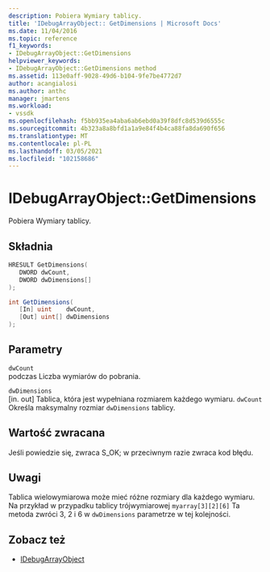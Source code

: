 ```yaml
---
description: Pobiera Wymiary tablicy.
title: 'IDebugArrayObject:: GetDimensions | Microsoft Docs'
ms.date: 11/04/2016
ms.topic: reference
f1_keywords:
- IDebugArrayObject::GetDimensions
helpviewer_keywords:
- IDebugArrayObject::GetDimensions method
ms.assetid: 113e0aff-9028-49d6-b104-9fe7be4772d7
author: acangialosi
ms.author: anthc
manager: jmartens
ms.workload:
- vssdk
ms.openlocfilehash: f5bb935ea4aba6ab6ebd0a39f8dfc8d539d6555c
ms.sourcegitcommit: 4b323a8a8bfd1a1a9e84f4b4ca88fa8da690f656
ms.translationtype: MT
ms.contentlocale: pl-PL
ms.lasthandoff: 03/05/2021
ms.locfileid: "102158686"
---
```

# <a name="idebugarrayobjectgetdimensions"></a>IDebugArrayObject::GetDimensions
Pobiera Wymiary tablicy.

## <a name="syntax"></a>Składnia

```cpp
HRESULT GetDimensions( 
   DWORD dwCount,
   DWORD dwDimensions[]
);
```

```csharp
int GetDimensions(
   [In] uint    dwCount,
   [Out] uint[] dwDimensions
);
```

## <a name="parameters"></a>Parametry
`dwCount`\
podczas Liczba wymiarów do pobrania.

`dwDimensions`\
[in. out] Tablica, która jest wypełniana rozmiarem każdego wymiaru. `dwCount` Określa maksymalny rozmiar `dwDimensions` tablicy.

## <a name="return-value"></a>Wartość zwracana
 Jeśli powiedzie się, zwraca S_OK; w przeciwnym razie zwraca kod błędu.

## <a name="remarks"></a>Uwagi
 Tablica wielowymiarowa może mieć różne rozmiary dla każdego wymiaru. Na przykład w przypadku tablicy trójwymiarowej `myarray[3][2][6]` Ta metoda zwróci 3, 2 i 6 w `dwDimensions` parametrze w tej kolejności.

## <a name="see-also"></a>Zobacz też
- [IDebugArrayObject](../../../extensibility/debugger/reference/idebugarrayobject.md)
